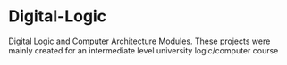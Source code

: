 # Digital-Logic
Digital Logic and Computer Architecture Modules. These projects were mainly created for an intermediate level university logic/computer course

